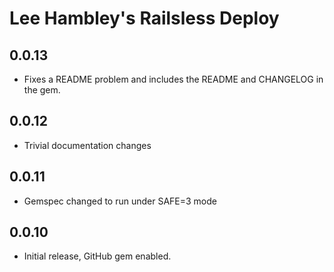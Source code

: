 # Lee Hambley's Railsless Deploy

## 0.0.13

* Fixes a README problem and includes the README and CHANGELOG in the gem.

## 0.0.12

* Trivial documentation changes

## 0.0.11

* Gemspec changed to run under SAFE=3 mode

## 0.0.10

* Initial release, GitHub gem enabled.